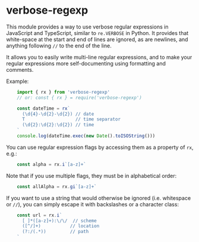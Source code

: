 # verbose-regexp

This module provides a way to use verbose regular expressions in
JavaScript and TypeScript, similar to `re.VERBOSE` in Python. It
provides that white-space at the start and end of lines are ignored,
as are newlines, and anything following `//` to the end of the line.

It allows you to easily write multi-line regular expressions, and to
make your regular expressions more self-documenting using formatting
and comments.

Example:

```javascript
    import { rx } from 'verbose-regexp'
    // or: const { rx } = require('verbose-regexp')

    const dateTime = rx`
      (\d{4}-\d{2}-\d{2}) // date
      T                   // time separator
      (\d{2}:\d{2}:\d{2}) // time
    `
    console.log(dateTime.exec(new Date().toISOString()))
```

You can use regular expression flags by accessing them as a property of `rx`,
e.g.:

```javascript
    const alpha = rx.i`[a-z]+`
```

Note that if you use multiple flags, they must be in alphabetical order:

```javascript
    const allAlpha = rx.gi`[a-z]+`
```

If you want to use a string that would otherwise be ignored (i.e. whitespace
or `//`), you can simply escape it with backslashes or a character class:

```javascript
    const url = rx.i`
      [ ]*([a-z]+):\/\/  // scheme
      ([^/]+)           // location
      (?:/(.*))         // path
    `
```
